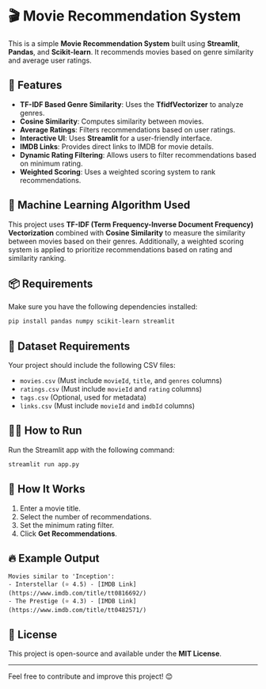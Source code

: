 # 🎬 Movie Recommendation System

This is a simple **Movie Recommendation System** built using **Streamlit**, **Pandas**, and **Scikit-learn**. It recommends movies based on genre similarity and average user ratings.

## 🚀 Features
- **TF-IDF Based Genre Similarity**: Uses the **TfidfVectorizer** to analyze genres.
- **Cosine Similarity**: Computes similarity between movies.
- **Average Ratings**: Filters recommendations based on user ratings.
- **Interactive UI**: Uses **Streamlit** for a user-friendly interface.
- **IMDB Links**: Provides direct links to IMDB for movie details.
- **Dynamic Rating Filtering**: Allows users to filter recommendations based on minimum rating.
- **Weighted Scoring**: Uses a weighted scoring system to rank recommendations.

## 🤖 Machine Learning Algorithm Used
This project uses **TF-IDF (Term Frequency-Inverse Document Frequency) Vectorization** combined with **Cosine Similarity** to measure the similarity between movies based on their genres. Additionally, a weighted scoring system is applied to prioritize recommendations based on rating and similarity ranking.

## 📦 Requirements
Make sure you have the following dependencies installed:
```bash
pip install pandas numpy scikit-learn streamlit
```

## 📂 Dataset Requirements
Your project should include the following CSV files:
- `movies.csv` (Must include `movieId`, `title`, and `genres` columns)
- `ratings.csv` (Must include `movieId` and `rating` columns)
- `tags.csv` (Optional, used for metadata)
- `links.csv` (Must include `movieId` and `imdbId` columns)

## 🏃‍♂️ How to Run
Run the Streamlit app with the following command:
```bash
streamlit run app.py
```

## 🎥 How It Works
1. Enter a movie title.
2. Select the number of recommendations.
3. Set the minimum rating filter.
4. Click **Get Recommendations**.

## 🔥 Example Output
```
Movies similar to 'Inception':
- Interstellar (⭐ 4.5) - [IMDB Link](https://www.imdb.com/title/tt0816692/)
- The Prestige (⭐ 4.3) - [IMDB Link](https://www.imdb.com/title/tt0482571/)
```

## 📜 License
This project is open-source and available under the **MIT License**.

---
Feel free to contribute and improve this project! 😊

